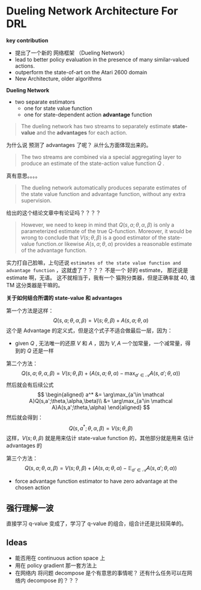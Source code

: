# Dueling Network Architecture For DRL

**key contribution**

* 提出了一个新的 网络框架 （Dueling Network）
* lead to better policy evaluation in the presence of many similar-valued actions.
* outperform the state-of-art on the Atari 2600 domain
* New Architecture, older algorithms



**Dueling Network**

* two separate estimators
  * one for state value function
  * one for state-dependent action **advantage** function



> The dueling network has two streams to separately estimate **state-value** and the **advantages** for each action.

为什么说 预测了  advantages 了呢？ 从什么方面体现出来的。



> The two streams are combined via a special aggregating layer to produce an estimate of the state-action value function $Q$ .

真有意思。。。。



> The dueling network automatically produces separate estimates of the state value function and advantage function, without any extra supervision.

给出的这个结论文章中有论证吗？？？？



> However, we need to keep in mind that $Q(s,a;\theta,\alpha,\beta)$  is only a parameterized estimate of the true Q-function. Moreover, it would be wrong to conclude that $V(s;\theta,\beta)$ is a good estimator of the state-value function.or likewise $A(s,a;\theta,\alpha)$ provides a reasonable estimate of the advantage function.

实力打自己脸嘛，上句还说 `estimates of the state value function and advantage function` ，这就虚了？？？？ 不是一个 好的 estimate， 那还说是 estimate 啊，无语。 这不就相当于，我有一个 猫狗分类器，但是正确率就 40, 谁TM 这分类器是干嘛的。



**关于如何结合所谓的 state-value 和 advantages**

第一个方法是这样：
$$
Q(s,a;\theta,\alpha,\beta) = V(s;\theta,\beta) + A(s,a;\theta,\alpha)
$$
这个是 Advantage 的定义式，但是这个式子不适合做最后一层，因为：

* given $Q$ , 无法唯一的还原 $V$ 和 $A$ ，因为 $V,A$ 一个加常量，一个减常量，得到的 $Q$ 还是一样



第二个方法：
$$
Q(s,a;\theta,\alpha,\beta) = V(s;\theta,\beta) + \Biggr(A(s,a;\theta,\alpha)-\max_{a'\in \mathcal A}A(s,a';\theta,\alpha)\Biggr)
$$
然后就会有后续公式
$$
\begin{aligned}
a^* &= \arg\max_{a'\in \mathcal A}Q(s,a';\theta,\alpha,\beta)\\
&= \arg\max_{a'\in \mathcal A}A(s,a';\theta,\alpha)
\end{aligned}
$$
然后就会得到：
$$
Q(s,a^*;\theta,\alpha,\beta)  = V(s;\theta,\beta)
$$
这样，$V(s;\theta,\beta)$ 就是用来估计 state-value function 的，其他部分就是用来 估计 advantages 的



第三个方法：
$$
Q(s,a;\theta,\alpha,\beta) = V(s;\theta,\beta) + \Biggr(A(s,a;\theta,\alpha)-\mathbb E_{a'\in \mathcal A}A(s,a';\theta,\alpha)\Biggr)
$$

* force advantage function estimator to have zero advantage at the chosen action





## 强行理解一波

直接学习 q-value 变成了，学习了 q-value 的组合，组合计还是比较简单的。





## Ideas

* 能否用在 continuous action space 上
* 用在 policy gradient 那一套方法上
* 在网络内 将问题 decompose 是个有意思的事情呢？ 还有什么任务可以在网络内 decompose 的？？？